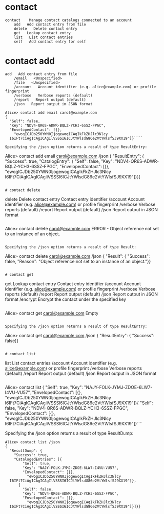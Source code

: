 

# contact

````
contact    Manage contact catalogs connected to an account
    add   Add contact entry from file
    delete   Delete contact entry
    get   Lookup contact entry
    list   List contact entries
    self   Add contact entry for self
````


# contact add

````
add   Add contact entry from file
    /email   <Unspecified>
    /file   <Unspecified>
    /account   Account identifier (e.g. alice@example.com) or profile fingerprint
    /verbose   Verbose reports (default)
    /report   Report output (default)
    /json   Report output in JSON format
````

````
Alice> contact add email carol@example.com
{
  "Self": false,
  "Key": "NDV4-QR6S-ADWR-BQLZ-YCH3-6SSZ-FPGC",
  "EnvelopedContact": [{},
    "ewogICJDb250YWN0IjogewogICAgIkFkZHJlc3Nlcy
  I6IFt7CiAgICAgICAgIlVSSSI6ICJtYWlsdG86e2VtYWlsfSJ9XX19"]}````

Specifying the /json option returns a result of type ResultEntry:

````
Alice> contact add email carol@example.com /json
{
  "ResultEntry": {
    "Success": true,
    "CatalogEntry": {
      "Self": false,
      "Key": "NDV4-QR6S-ADWR-BQLZ-YCH3-6SSZ-FPGC",
      "EnvelopedContact": [{},
        "ewogICJDb250YWN0IjogewogICAgIkFkZHJlc3Nlcy
  I6IFt7CiAgICAgICAgIlVSSSI6ICJtYWlsdG86e2VtYWlsfSJ9XX19"]}}}
````

# contact delete

````
delete   Delete contact entry
       Contact entry identifier
    /account   Account identifier (e.g. alice@example.com) or profile fingerprint
    /verbose   Verbose reports (default)
    /report   Report output (default)
    /json   Report output in JSON format
````

````
Alice> contact delete carol@example.com
ERROR - Object reference not set to an instance of an object.
````

Specifying the /json option returns a result of type Result:

````
Alice> contact delete carol@example.com /json
{
  "Result": {
    "Success": false,
    "Reason": "Object reference not set to an instance of an object."}}
````

# contact get

````
get   Lookup contact entry
       Contact entry identifier
    /account   Account identifier (e.g. alice@example.com) or profile fingerprint
    /verbose   Verbose reports (default)
    /report   Report output (default)
    /json   Report output in JSON format
    /encrypt   Encrypt the contact under the specified key
````

````
Alice> contact get carol@example.com
Empty
````

Specifying the /json option returns a result of type ResultEntry:

````
Alice> contact get carol@example.com /json
{
  "ResultEntry": {
    "Success": false}}
````

# contact list

````
list   List contact entries
    /account   Account identifier (e.g. alice@example.com) or profile fingerprint
    /verbose   Verbose reports (default)
    /report   Report output (default)
    /json   Report output in JSON format
````

````
Alice> contact list
{
  "Self": true,
  "Key": "NAJY-FOLK-JYMJ-ZDOE-6LW7-I4VU-VU57",
  "EnvelopedContact": [{},
    "ewogICJDb250YWN0IjogewogICAgIkFkZHJlc3Nlcy
  I6IFt7CiAgICAgICAgIlVSSSI6ICJtYWlsdG86e2VtYWlsfSJ9XX19"]}{
  "Self": false,
  "Key": "NDV4-QR6S-ADWR-BQLZ-YCH3-6SSZ-FPGC",
  "EnvelopedContact": [{},
    "ewogICJDb250YWN0IjogewogICAgIkFkZHJlc3Nlcy
  I6IFt7CiAgICAgICAgIlVSSSI6ICJtYWlsdG86e2VtYWlsfSJ9XX19"]}````

Specifying the /json option returns a result of type ResultDump:

````
Alice> contact list /json
{
  "ResultDump": {
    "Success": true,
    "CatalogedEntries": [{
        "Self": true,
        "Key": "NAJY-FOLK-JYMJ-ZDOE-6LW7-I4VU-VU57",
        "EnvelopedContact": [{},
          "ewogICJDb250YWN0IjogewogICAgIkFkZHJlc3Nlcy
  I6IFt7CiAgICAgICAgIlVSSSI6ICJtYWlsdG86e2VtYWlsfSJ9XX19"]},
      {
        "Self": false,
        "Key": "NDV4-QR6S-ADWR-BQLZ-YCH3-6SSZ-FPGC",
        "EnvelopedContact": [{},
          "ewogICJDb250YWN0IjogewogICAgIkFkZHJlc3Nlcy
  I6IFt7CiAgICAgICAgIlVSSSI6ICJtYWlsdG86e2VtYWlsfSJ9XX19"]}]}}
````

